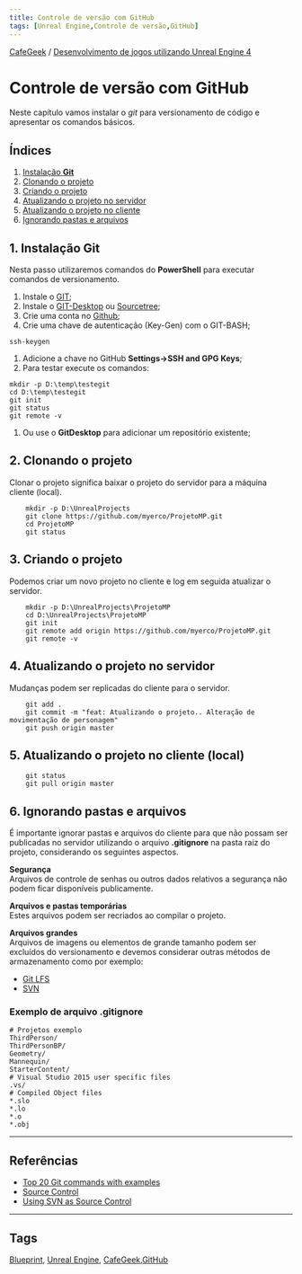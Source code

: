 ```yaml
---
title: Controle de versão com GitHub
tags: [Unreal Engine,Controle de versão,GitHub]
---
```


[CafeGeek](https://myerco.github.io/unreal-engine)  / [Desenvolvimento de jogos utilizando Unreal Engine 4](https://myerco.github.io/unreal-engine/unreal.html)

# Controle de versão com GitHub
Neste capítulo vamos instalar o *git* para versionamento de código e apresentar
os comandos básicos.

## Índices
1. [Instalação **Git**](#1)
1. [Clonando o projeto](#2)
1. [Criando o projeto](#3)
1. [Atualizando o projeto no servidor](#4)
1. [Atualizando o projeto no cliente](#5)
1. [Ignorando pastas e arquivos](#6)

<a name="1"></a>
## 1. Instalação Git
Nesta passo utilizaremos comandos do **PowerShell** para executar comandos de versionamento.

1. Instale o [GIT](https://git-scm.com/downloads);
1. Instale o [GIT-Desktop](https://desktop.github.com/) ou [Sourcetree](https://www.sourcetreeapp.com/);
1. Crie uma conta no [Github](https://github.com/);
1. Crie uma chave de autenticação (Key-Gen) com o GIT-BASH;
```shell
ssh-keygen
```
1. Adicione a chave no GitHub **Settings->SSH and GPG Keys**;
1. Para testar execute os comandos:
```shell
mkdir -p D:\temp\testegit
cd D:\temp\testegit
git init
git status
git remote -v
```
1. Ou use o **GitDesktop** para adicionar um repositório existente;

<a name="2"></a>
## 2. Clonando o projeto
Clonar o projeto significa baixar o projeto do servidor para a máquina cliente (local).

```shell
    mkdir -p D:\UnrealProjects
    git clone https://github.com/myerco/ProjetoMP.git
    cd ProjetoMP
    git status
```
<a name="3"></a>
## 3. Criando o projeto
Podemos criar um novo projeto no cliente e log em seguida atualizar o servidor.

```shell
    mkdir -p D:\UnrealProjects\ProjetoMP
    cd D:\UnrealProjects\ProjetoMP
    git init
    git remote add origin https://github.com/myerco/ProjetoMP.git
    git remote -v
```

<a name="4"></a>
## 4. Atualizando o projeto no servidor
Mudanças podem ser replicadas do cliente para o servidor.
```shell
    git add .
    git commit -m "feat: Atualizando o projeto.. Alteração de movimentação de personagem"
    git push origin master
```
<a name="5"></a>
## 5. Atualizando o projeto no cliente (local)
```shell
    git status
    git pull origin master
```
<a name="6"></a>
## 6. Ignorando pastas e arquivos
É importante ignorar pastas e arquivos do cliente para que não possam ser publicadas no servidor utilizando o arquivo **.gitignore** na pasta raiz do projeto, considerando os seguintes aspectos.

**Segurança**  
Arquivos de controle de senhas ou outros dados relativos a segurança não podem ficar disponíveis publicamente.

**Arquivos e pastas temporárias**  
Estes arquivos podem ser recriados ao compilar o projeto.

**Arquivos grandes**  
Arquivos de imagens ou elementos de grande tamanho podem ser excluídos do versionamento e devemos considerar outras métodos de armazenamento como por exemplo:
  - [Git LFS](https://git-lfs.github.com/)
  - [SVN](https://tortoisesvn.net/)

### Exemplo de arquivo .gitignore  
```shell
# Projetos exemplo
ThirdPerson/
ThirdPersonBP/
Geometry/
Mannequin/
StarterContent/
# Visual Studio 2015 user specific files
.vs/
# Compiled Object files
*.slo
*.lo
*.o
*.obj
```

***
## Referências
- [Top 20 Git commands with examples](https://dzone.com/articles/top-20-git-commands-with-examples)
- [Source Control](https://docs.unrealengine.com/en-US/Basics/UI/SourceControl/index.html)
- [Using SVN as Source Control](https://docs.unrealengine.com/en-US/ProductionPipelines/SourceControl/SVN/index.html)

***
## Tags
[Blueprint](https://myerco.github.io/unreal-engine/modulo1/blueprint.html), [Unreal Engine](https://myerco.github.io/unreal-engine/unreal.html), [CafeGeek](https://myerco.github.io/unreal-engine/),[GitHub](#)
